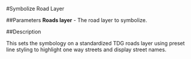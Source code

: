 #Symbolize Road Layer

##Parameters
**Roads layer** - The road layer to symbolize.

##Description

This sets the symbology on a standardized TDG roads layer using preset
line styling to highlight one way streets and display street names.

